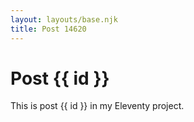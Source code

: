 ```yaml
---
layout: layouts/base.njk
title: Post 14620
---
```


# Post {{ id }}

This is post {{ id }} in my Eleventy project.
